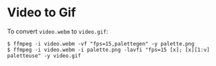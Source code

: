 Video to Gif
============

To convert `video.webm` to `video.gif`:

    $ ffmpeg -i video.webm -vf "fps=15,palettegen" -y palette.png 
    $ ffmpeg -i video.webm -i palette.png -lavfi "fps=15 [x]; [x][1:v] paletteuse" -y video.gif

